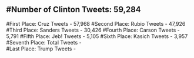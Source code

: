 #Number of Clinton Tweets: 59,284
---
#First Place: Cruz Tweets - 57,968
#Second Place: Rubio Tweets - 47,926
#Third Place: Sanders Tweets - 30,426
#Fourth Place: Carson Tweets - 5,791
#Fifth Place: Jeb! Tweets - 5,105
#Sixth Place: Kasich Tweets - 3,957
#Seventh Place: Total Tweets -  
#Last Place: Trump Tweets - 
